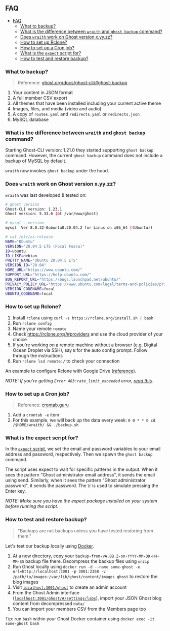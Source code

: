 ## FAQ

- [FAQ](#faq)
  - [What to backup?](#what-to-backup)
  - [What is the difference between `wraith` and `ghost backup` command?](#what-is-the-difference-between-wraith-and-ghost-backup-command)
  - [Does `wraith` work on Ghost version x.yy.zz?](#does-wraith-work-on-ghost-version-xyyzz)
  - [How to set up Rclone?](#how-to-set-up-rclone)
  - [How to set up a Cron job?](#how-to-set-up-a-cron-job)
  - [What is the `expect` script for?](#what-is-the-expect-script-for)
  - [How to test and restore backup?](#how-to-test-and-restore-backup)

### What to backup?

> Reference: [ghost.org/docs/ghost-cli/#ghost-backup](https://ghost.org/docs/ghost-cli/#ghost-backup)

1. Your content in JSON format
2. A full member CSV export
3. All themes that have been installed including your current active theme
4. Images, files, and media (video and audio)
5. A copy of `routes.yaml` and `redirects.yaml` or `redirects.json`
6. MySQL database

### What is the difference between `wraith` and `ghost backup` command?

Starting Ghost-CLI version: 1.21.0 they started supporting `ghost backup` command. However, the current `ghost backup` command does not include a backup of MySQL by default.

`wraith` now invokes `ghost backup` under the hood.

### Does `wraith` work on Ghost version x.yy.zz?

`wraith` was last developed & tested on:

```sh
# ghost version
Ghost-CLI version: 1.23.1
Ghost version: 5.33.6 (at /var/www/ghost)

# mysql --version
mysql  Ver 8.0.32-0ubuntu0.20.04.2 for Linux on x86_64 ((Ubuntu))

# cat /etc/os-release
NAME="Ubuntu"
VERSION="20.04.5 LTS (Focal Fossa)"
ID=ubuntu
ID_LIKE=debian
PRETTY_NAME="Ubuntu 20.04.5 LTS"
VERSION_ID="20.04"
HOME_URL="https://www.ubuntu.com/"
SUPPORT_URL="https://help.ubuntu.com/"
BUG_REPORT_URL="https://bugs.launchpad.net/ubuntu/"
PRIVACY_POLICY_URL="https://www.ubuntu.com/legal/terms-and-policies/privacy-policy"
VERSION_CODENAME=focal
UBUNTU_CODENAME=focal
```

### How to set up Rclone?

1. Install `rclone` using `curl -s https://rclone.org/install.sh | bash`
2. Run `rclone config`
3. Name your remote `remote`
4. Check https://rclone.org//#providers and use the cloud provider of your choice
5. If you're working on a remote machine without a browser (e.g. Digital Ocean Droplet via SSH), say `N` for the auto config prompt. Follow through the instructions
6. Run `rclone lsd remote:/` to check your connection

An example to configure Rclone with Google Drive ([reference](https://rclone.org/drive/)).

_NOTE: If you're getting `Error 403:rate_limit_exceeded` error, [read this](https://forum.rclone.org/t/google-drive-error-403-rate-limit-exceeded-when-authorizing-rclone/34565/2)._

### How to set up a Cron job?

> Reference: [crontab.guru](https://crontab.guru/every-week)

1. Add a `crontab -e` item
2. For this example, we will back up the data every week: `0 0 * * 0 cd /$HOME/wraith/ && ./backup.sh`

### What is the `expect` script for?

In the [`expect` script](../wraith.example.exp), we set the email and password variables to your email address and password, respectively. Then we spawn the `ghost backup` command.

The script uses expect to wait for specific patterns in the output. When it sees the pattern "Ghost administrator email address", it sends the email using send. Similarly, when it sees the pattern "Ghost administrator password", it sends the password. The \r is used to simulate pressing the Enter key.

_NOTE: Make sure you have the expect package installed on your system before running the script._

### How to test and restore backup?

> "Backups are not backups unless you have tested restoring from them."

Let's test our backup locally using [Docker](https://hub.docker.com/_/ghost).

1. At a new directory, copy your `backup-from-vA.BB.Z-on-YYYY-MM-DD-HH-MM-SS` backup file there. Decompress the backup files using `unzip`
2. Run Ghost locally using `docker run -d --name some-ghost -e url=http://localhost:3001 -p 3001:2368 -v /path/to/images:/var/lib/ghost/content/images ghost` to restore the blog images
3. Visit [`localhost:3001/ghost`](http://localhost:3001/ghost) to create an admin account
4. From the Ghost Admin interface ([`localhost:3001/ghost/#/settings/labs`](http://localhost:3001/ghost/#/settings/labs)), import your JSON Ghost blog content from decompressed `data/`
5. You can import your members CSV from the Members page too

Tip: run `bash` within your Ghost Docker container using `docker exec -it some-ghost bash`
